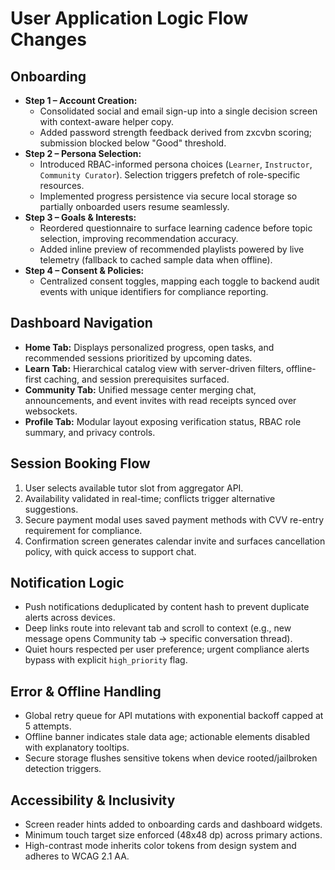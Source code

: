 # User Application Logic Flow Changes

## Onboarding
- **Step 1 – Account Creation:**
  - Consolidated social and email sign-up into a single decision screen with context-aware helper copy.
  - Added password strength feedback derived from zxcvbn scoring; submission blocked below "Good" threshold.
- **Step 2 – Persona Selection:**
  - Introduced RBAC-informed persona choices (`Learner`, `Instructor`, `Community Curator`). Selection triggers prefetch of role-specific resources.
  - Implemented progress persistence via secure local storage so partially onboarded users resume seamlessly.
- **Step 3 – Goals & Interests:**
  - Reordered questionnaire to surface learning cadence before topic selection, improving recommendation accuracy.
  - Added inline preview of recommended playlists powered by live telemetry (fallback to cached sample data when offline).
- **Step 4 – Consent & Policies:**
  - Centralized consent toggles, mapping each toggle to backend audit events with unique identifiers for compliance reporting.

## Dashboard Navigation
- **Home Tab:** Displays personalized progress, open tasks, and recommended sessions prioritized by upcoming dates.
- **Learn Tab:** Hierarchical catalog view with server-driven filters, offline-first caching, and session prerequisites surfaced.
- **Community Tab:** Unified message center merging chat, announcements, and event invites with read receipts synced over websockets.
- **Profile Tab:** Modular layout exposing verification status, RBAC role summary, and privacy controls.

## Session Booking Flow
1. User selects available tutor slot from aggregator API.
2. Availability validated in real-time; conflicts trigger alternative suggestions.
3. Secure payment modal uses saved payment methods with CVV re-entry requirement for compliance.
4. Confirmation screen generates calendar invite and surfaces cancellation policy, with quick access to support chat.

## Notification Logic
- Push notifications deduplicated by content hash to prevent duplicate alerts across devices.
- Deep links route into relevant tab and scroll to context (e.g., new message opens Community tab -> specific conversation thread).
- Quiet hours respected per user preference; urgent compliance alerts bypass with explicit `high_priority` flag.

## Error & Offline Handling
- Global retry queue for API mutations with exponential backoff capped at 5 attempts.
- Offline banner indicates stale data age; actionable elements disabled with explanatory tooltips.
- Secure storage flushes sensitive tokens when device rooted/jailbroken detection triggers.

## Accessibility & Inclusivity
- Screen reader hints added to onboarding cards and dashboard widgets.
- Minimum touch target size enforced (48x48 dp) across primary actions.
- High-contrast mode inherits color tokens from design system and adheres to WCAG 2.1 AA.
